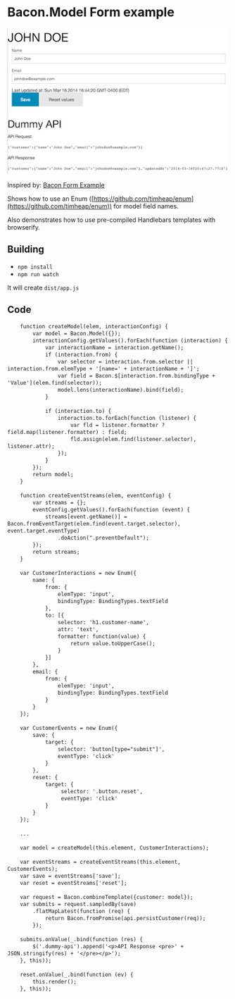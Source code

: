 Bacon.Model Form example
========================

![ ](screen.png)

Inspired by: [Bacon Form Example](https://github.com/nnarhinen/bacon-form-example)

Shows how to use an Enum ([https://github.com/timheap/enum](https://github.com/timheap/enum)) for model field names.

Also demonstrates how to use pre-compiled Handlebars templates with browserify.

Building
--------

 * `npm install`
 * `npm run watch`

It will create `dist/app.js`

Code
----
        function createModel(elem, interactionConfig) {
            var model = Bacon.Model({});
            interactionConfig.getValues().forEach(function (interaction) {
                var interactionName = interaction.getName();
                if (interaction.from) {
                    var selector = interaction.from.selector || interaction.from.elemType + '[name=' + interactionName + ']';
                    var field = Bacon.$[interaction.from.bindingType + 'Value'](elem.find(selector));
                    model.lens(interactionName).bind(field);
                }

                if (interaction.to) {
                    interaction.to.forEach(function (listener) {
                        var fld = listener.formatter ? field.map(listener.formatter) : field;
                        fld.assign(elem.find(listener.selector), listener.attr);
                    });
                }
            });
            return model;
        }

        function createEventStreams(elem, eventConfig) {
            var streams = {};
            eventConfig.getValues().forEach(function (event) {
                streams[event.getName()] = Bacon.fromEventTarget(elem.find(event.target.selector), event.target.eventType)
                    .doAction(".preventDefault");
            });
            return streams;
        }

        var CustomerInteractions = new Enum({
            name: {
                from: {
                    elemType: 'input',
                    bindingType: BindingTypes.textField
                },
                to: [{
                    selector: 'h1.customer-name',
                    attr: 'text',
                    formatter: function(value) {
                        return value.toUpperCase();
                    }
                }]
            },
            email: {
                from: {
                    elemType: 'input',
                    bindingType: BindingTypes.textField
                }
            }
        });

        var CustomerEvents = new Enum({
            save: {
                target: {
                    selector: 'button[type="submit"]',
                    eventType: 'click'
                }
            },
            reset: {
                target: {
                     selector: '.button.reset',
                     eventType: 'click'
                }
            }
        });

        ...

        var model = createModel(this.element, CustomerInteractions);

        var eventStreams = createEventStreams(this.element, CustomerEvents);
        var save = eventStreams['save'];
        var reset = eventStreams['reset'];

        var request = Bacon.combineTemplate({customer: model});
        var submits = request.sampledBy(save)
            .flatMapLatest(function (req) {
                return Bacon.fromPromise(api.persistCustomer(req));
            });

        submits.onValue(_.bind(function (res) {
            $('.dummy-api').append('<p>API Response <pre>' + JSON.stringify(res) + '</pre></p>');
        }, this));

        reset.onValue(_.bind(function (ev) {
            this.render();
        }, this));
